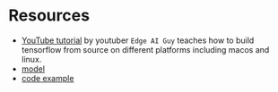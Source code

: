 # Resources
- [YouTube tutorial](https://www.youtube.com/playlist?list=PLYV_j9XEhvorTV-ClcNA2xUb5YsdUHgRX) by youtuber `Edge AI Guy` teaches how to build tensorflow from source on different platforms including macos and linux.
- [model](https://www.kaggle.com/models/tensorflow/efficientdet/frameworks/tfLite)
- [code example](https://github.com/finnickniu/tensorflow_object_detection_tflite/blob/master/demo.cpp)